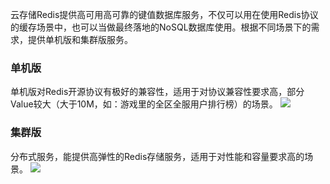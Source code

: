 
云存储Redis提供高可用高可靠的键值数据库服务，不仅可以用在使用Redis协议的缓存场景中，也可以当做最终落地的NoSQL数据库使用。根据不同场景下的需求，提供单机版和集群版服务。

### 单机版
单机版对Redis开源协议有极好的兼容性，适用于对协议兼容性要求高，部分Value较大（大于10M，如：游戏里的全区全服用户排行榜）的场景。
![](https://mccdn.qcloud.com/static/img/120c9cc7d7a01a199ef33cecc3709c6c/4.png)

### 集群版
分布式服务，能提供高弹性的Redis存储服务，适用于对性能和容量要求高的场景。
![](https://mccdn.qcloud.com/static/img/513bc6082bd6a3609499ac59f6db7e2f/5.png)